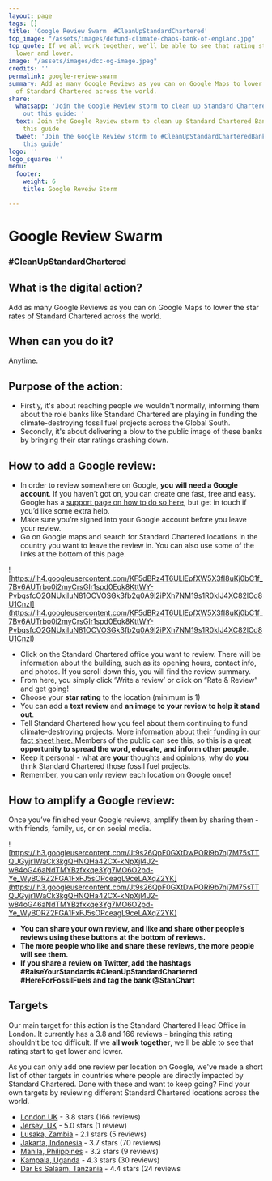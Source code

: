 ```yaml
---
layout: page
tags: []
title: 'Google Review Swarm  #CleanUpStandardChartered'
top_image: "/assets/images/defund-climate-chaos-bank-of-england.jpg"
top_quote: If we all work together, we'll be able to see that rating start to get
  lower and lower.
image: "/assets/images/dcc-og-image.jpeg"
credits: ''
permalink: google-review-swarm
summary: Add as many Google Reviews as you can on Google Maps to lower the star rates
  of Standard Chartered across the world.
share:
  whatsapp: 'Join the Google Review storm to clean up Standard Chartered Bank, check
    out this guide: '
  text: Join the Google Review storm to clean up Standard Chartered Bank, check out
    this guide
  tweet: 'Join the Google Review storm to #CleanUpStandardCharteredBank, check out
    this guide'
logo: ''
logo_square: ''
menu:
  footer:
    weight: 6
    title: Google Reveiw Storm

---
```

# **Google Review Swarm**

### #CleanUpStandardChartered

## What is the digital action?

Add as many Google Reviews as you can on Google Maps to lower the star rates of Standard Chartered across the world.

## When can you do it?

Anytime.

## **Purpose of the action:**

* Firstly, it's about reaching people we wouldn't normally, informing them about the role banks like Standard Chartered are playing in funding the climate-destroying fossil fuel projects across the Global South.
* Secondly, it's about delivering a blow to the public image of these banks by bringing their star ratings crashing down.

## **How to add a Google review:**

* In order to review somewhere on Google, **you will need a Google account**. If you haven’t got on, you can create one fast, free and easy. Google has a [support page on how to do so here](https://support.google.com/accounts/answer/27441?hl=en), but get in touch if you’d like some extra help.
* Make sure you’re signed into your Google account before you leave your review.
* Go on Google maps and search for Standard Chartered locations in the country you want to leave the review in. You can also use some of the links at the bottom of this page.

![https://lh4.googleusercontent.com/KF5dBRz4T6ULlEpfXW5X3fI8uKj0bC1f_7Bv6AUTrbo0i2myCrsGIr1spd0Eqk8KttWY-PvbqsfcO2GNUxiIuN81OCVOSGk3fb2q0A9l2iPXh7NM19s1R0kIJ4XC82lCd8U1CnzI](https://lh4.googleusercontent.com/KF5dBRz4T6ULlEpfXW5X3fI8uKj0bC1f_7Bv6AUTrbo0i2myCrsGIr1spd0Eqk8KttWY-PvbqsfcO2GNUxiIuN81OCVOSGk3fb2q0A9l2iPXh7NM19s1R0kIJ4XC82lCd8U1CnzI)

* Click on the Standard Chartered office you want to review. There will be information about the building, such as its opening hours, contact info, and photos. If you scroll down this, you will find the review summary.
* From here, you simply click ‘Write a review’ or click on “Rate & Review” and get going!
* Choose your **star rating** to the location (minimum is 1)
* You can add a **text review** and **an image to your review to help it stand out**.
* Tell Standard Chartered how you feel about them continuing to fund climate-destroying projects. [More information about their funding in our fact sheet here. ](https://drive.google.com/file/d/1iwRcQtFEhyVW6J65B4dfUktHYHCySnJE/view?usp=sharing)Members of the public can see this, so this is a great **opportunity to spread the word, educate, and inform other people**.
* Keep it personal - what are **your** thoughts and opinions, why do **you** think Standard Chartered those fossil fuel projects.
* Remember, you can only review each location on Google once!

## How to amplify a Google review:

Once you’ve finished your Google reviews, amplify them by sharing them - with friends, family, us, or on social media. 

![https://lh3.googleusercontent.com/Jt9s26QpF0GXtDwPORi9b7nj7M75sTTQUGyjr1WaCk3kgQHNQHa42CX-kNpXjl4J2-w84oG46aNdTMYBzfxkqe3Yg7MO6O2pd-Ye_WyBORZ2FGA1FxFJ5sOPceagL9ceLAXqZ2YK](https://lh3.googleusercontent.com/Jt9s26QpF0GXtDwPORi9b7nj7M75sTTQUGyjr1WaCk3kgQHNQHa42CX-kNpXjl4J2-w84oG46aNdTMYBzfxkqe3Yg7MO6O2pd-Ye_WyBORZ2FGA1FxFJ5sOPceagL9ceLAXqZ2YK)

* **You can share your own review, and like and share other people’s reviews using these buttons at the bottom of reviews.**
* **The more people who like and share these reviews, the more people will see them.**
* **If you share a review on Twitter, add the hashtags #RaiseYourStandards #CleanUpStandardChartered #HereForFossilFuels and tag the bank @StanChart**

## **Targets**

Our main target for this action is the Standard Chartered Head Office in London. It currently has a 3.8 and 166 reviews - bringing this rating shouldn’t be too difficult. If we **all work together**, we'll be able to see that rating start to get lower and lower.

As you can only add one review per location on Google, we've made a short list of other targets in countries where people are directly impacted by Standard Chartered. Done with these and want to keep going? Find your own targets by reviewing different Standard Chartered locations across the world.

* [London UK](https://goo.gl/maps/F4NF7AVB2URq8ksm9) - 3.8 stars (166 reviews)
* [Jersey, UK](https://goo.gl/maps/TVUQRN77WeZsvLsQ7) - 5.0 stars (1 review)
* [Lusaka, Zambia](https://goo.gl/maps/EvGiz6E7yhBHwA8V8) -  2.1 stars (5 reviews)
* [Jakarta, Indonesia](https://goo.gl/maps/KercBR27fHngZVU39) -  3.7 stars (70 reviews)
* [Manila, Philippines](https://goo.gl/maps/vHGcNmNftnQ7aunf6) -  3.2 stars (9 reviews)
* [Kampala, Uganda](https://goo.gl/maps/D34eSAzVmZ4UAZjG6) -  4.3 stars (30  reviews)
* [Dar Es Salaam, Tanzania](https://goo.gl/maps/CyhTsDLaWEvR73Tx9) - 4.4 stars (24 reviews